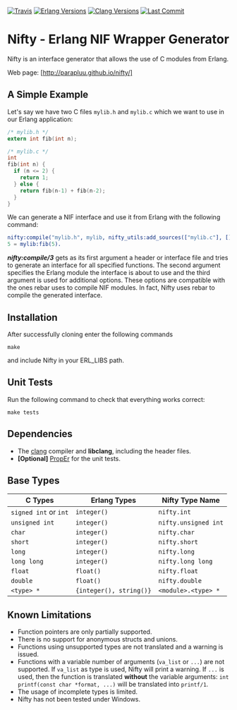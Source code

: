 [![Travis][travis badge]][travis]
[![Erlang Versions][erlang versions badge]][erlang]
[![Clang Versions][clang versions badge]][clang]
[![Last Commit][commit badge]][commit]


# Nifty - Erlang NIF Wrapper Generator

Nifty is an interface generator that allows the use of C modules from Erlang.

Web page: [http://parapluu.github.io/nifty/]

## A Simple Example

Let's say we have two C files `mylib.h` and `mylib.c` which we want to use in our Erlang application:

```C
/* mylib.h */
extern int fib(int n);
```

```C
/* mylib.c */
int
fib(int n) {
  if (n <= 2) {
    return 1;
  } else {
    return fib(n-1) + fib(n-2);
  }
}

```

We can generate a NIF interface and use it from Erlang with the following command:

```Erlang
nifty:compile("mylib.h", mylib, nifty_utils:add_sources(["mylib.c"], [])).
5 = mylib:fib(5).
```

***nifty:compile/3*** gets as its first argument a header or interface
file and tries to generate an interface for all specified functions.
The second argument specifies the Erlang module the interface is about
to use and the third argument is used for additional options.  These
options are compatible with the ones rebar uses to compile NIF
modules.  In fact, Nifty uses rebar to compile the generated interface.

## Installation
After successfully cloning enter the following commands

```shell
make
```

and include Nifty in your ERL_LIBS path.

## Unit Tests
Run the following command to check that everything works correct:

```shell
make tests
```

## Dependencies
* The [clang](http://clang.llvm.org/) compiler and **libclang**, including the header files.
* **[Optional]** [PropEr](https://github.com/manopapad/proper) for the unit tests.

## Base Types

| C Types                        | Erlang Types                | Nifty Type Name
|--------------------------------|-----------------------------|--------------------------
| ```signed int``` or ```int```  | ```integer()```             | ```nifty.int```
| ```unsigned int```             | ```integer()```             | ```nifty.unsigned int```
| ```char```                     | ```integer()```             | ```nifty.char```
| ```short```                    | ```integer()```             | ```nifty.short```
| ```long```                     | ```integer()```             | ```nifty.long```
| ```long long```                | ```integer()```             | ```nifty.long long```
| ```float```                    | ```float()```               | ```nifty.float```
| ```double```                   | ```float()```               | ```nifty.double```
| ```<type> *```                 | ```{integer(), string()}``` | ```<module>.<type> *```

## Known Limitations
* Function pointers are only partially supported.
* There is no support for anonymous structs and unions.
* Functions using unsupported types are not translated and a warning is issued.
* Functions with a variable number of arguments (`va_list` or `...`) are not supported. If `va_list` as type is used, Nifty will print a warning. If `...` is used, then the function is translated **without** the variable arguments: `int printf(const char *format, ...)` will be translated into `printf/1`.
* The usage of incomplete types is limited.
* Nifty has not been tested under Windows.

<!-- Links (alphabetically) -->
[clang]: http://clang.llvm.org
[commit]: https://github.com/parapluu/nifty/commit/HEAD
[erlang]: http://www.erlang.org
[travis]: https://travis-ci.org/parapluu/nifty

<!-- Badges (alphabetically) -->
[clang versions badge]: https://img.shields.io/badge/clang-3.5.2%20to%207.0.0-ff69b4.svg?style=flat-square
[commit badge]: https://img.shields.io/github/last-commit/parapluu/nifty.svg?style=flat-square
[erlang versions badge]: https://img.shields.io/badge/erlang-18.0%20to%2021.3-blue.svg?style=flat-square
[travis badge]: https://img.shields.io/travis/parapluu/nifty.svg?branch=master?style=flat-square
